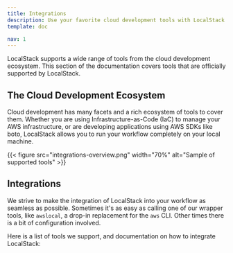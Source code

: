 ```yaml
---
title: Integrations
description: Use your favorite cloud development tools with LocalStack.
template: doc

nav: 1
---
```


LocalStack supports a wide range of tools from the cloud development ecosystem.
This section of the documentation covers tools that are officially supported by LocalStack.

## The Cloud Development Ecosystem

Cloud development has many facets and a rich ecosystem of tools to cover them.
Whether you are using Infrastructure-as-Code (IaC) to manage your AWS infrastructure,
or are developing applications using AWS SDKs like boto, LocalStack allows you to run your workflow completely on your local machine.

{{< figure src="integrations-overview.png" width="70%" alt="Sample of supported tools" >}}

## Integrations

We strive to make the integration of LocalStack into your workflow as seamless as possible.
Sometimes it's as easy as calling one of our wrapper tools, like `awslocal`, a drop-in replacement for the `aws` CLI.
Other times there is a bit of configuration involved.

Here is a list of tools we support, and documentation on how to integrate LocalStack: